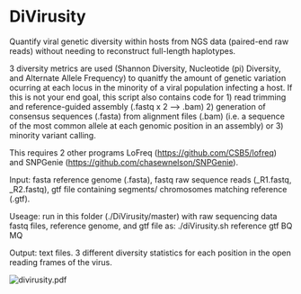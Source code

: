 # DiVirusity
Quantify viral genetic diversity within hosts from NGS data (paired-end raw reads) without needing to reconstruct full-length haplotypes.

3 diversity metrics are used (Shannon Diversity, Nucleotide (pi) Diversity, and Alternate Allele Frequency) to quanitfy the amount of genetic variation ocurring at each locus in the minority of a viral population infecting a host. If this is not your end goal, this script also contains code for 1) read trimming and reference-guided assembly (.fastq x 2 --> .bam) 2) generation of consensus sequences (.fasta) from alignment files (.bam) (i.e. a sequence of the most common allele at each genomic position in an assembly) or 3) minority variant calling.  

This requires 2 other programs LoFreq (https://github.com/CSB5/lofreq) and SNPGenie (https://github.com/chasewnelson/SNPGenie).

Input: fasta reference genome (.fasta), fastq raw sequence reads (_R1.fastq, _R2.fastq), gtf file containing segments/ chromosomes matching reference (.gtf).

Useage: run in this folder (./DiVirusity/master) with raw sequencing data fastq files, reference genome, and gtf file as: ./diVirusity.sh reference gtf BQ MQ

Output: text files. 3 different diversity statistics for each position in the open reading frames of the virus. 

![divirusity.pdf](https://github.com/j3551ca/DiVirusity/blob/main/divirusity.png)
